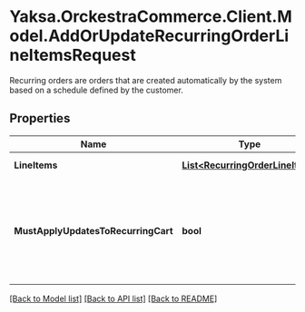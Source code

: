 # Yaksa.OrckestraCommerce.Client.Model.AddOrUpdateRecurringOrderLineItemsRequest
Recurring orders are orders that are created automatically by the system based on a schedule defined by the customer.

## Properties

Name | Type | Description | Notes
------------ | ------------- | ------------- | -------------
**LineItems** | [**List&lt;RecurringOrderLineItem&gt;**](RecurringOrderLineItem.md) | The list of line items to update | 
**MustApplyUpdatesToRecurringCart** | **bool** | A value indicating whether the values from the RecurringOrderLineItem will be applied to the recurring carts as well.  New values will always be added to a recurring cart. | 

[[Back to Model list]](../README.md#documentation-for-models) [[Back to API list]](../README.md#documentation-for-api-endpoints) [[Back to README]](../README.md)

